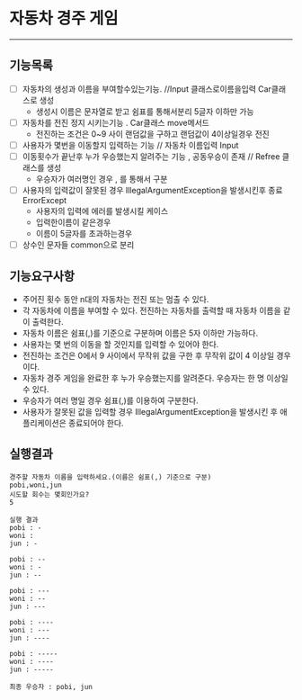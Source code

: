 # 자동차 경주 게임
___
## 기능목록
  
- [ ] 자동차의 생성과 이름을 부여할수있는기능. //Input 클래스로이름을입력 Car클래스로 생성
  -    생성시 이름은 문자열로 받고 쉼표를 통해서분리 5글자 이하만 가능
- [ ] 자동차를 전진 정지 시키는기능 . Car클래스 move메서드
  -   전진하는 조건은 0~9 사이 랜덤값을 구하고 랜덤값이 4이상일경우 전진
- [ ] 사용자가 몇번을 이동할지 입력하는 기능 // 자동차 이름입력   Input
- [ ] 이동횟수가 끝난후 누가 우승했는지 알려주는 기능 , 공동우승이 존재 // Refree 클래스를 생성 
  - 우승자가 여러명인 경우 , 를 통해서 구분
- [ ] 사용자의 입력값이 잘못된 경우 IllegalArgumentException을 발생시킨후 종료 ErrorExcept 
  - 사용자의 입력에 에러를 발생시킬 케이스 
  - 입력한이름이 같은경우
  - 이름이 5글자를 초과하는경우
- [ ] 상수인 문자들 common으로 분리  
## 기능요구사항
* 주어진 횟수 동안 n대의 자동차는 전진 또는 멈출 수 있다.
* 각 자동차에 이름을 부여할 수 있다. 전진하는 자동차를 출력할 때 자동차 이름을 같이 출력한다.
* 자동차 이름은 쉼표(,)를 기준으로 구분하며 이름은 5자 이하만 가능하다.
* 사용자는 몇 번의 이동을 할 것인지를 입력할 수 있어야 한다.
* 전진하는 조건은 0에서 9 사이에서 무작위 값을 구한 후 무작위 값이 4 이상일 경우이다.
* 자동차 경주 게임을 완료한 후 누가 우승했는지를 알려준다. 우승자는 한 명 이상일 수 있다.
* 우승자가 여러 명일 경우 쉼표(,)를 이용하여 구분한다.
* 사용자가 잘못된 값을 입력할 경우 IllegalArgumentException을 발생시킨 후 애플리케이션은 종료되어야 한다.

## 실행결과

```
경주할 자동차 이름을 입력하세요.(이름은 쉼표(,) 기준으로 구분)
pobi,woni,jun
시도할 회수는 몇회인가요?
5

실행 결과
pobi : -
woni : 
jun : -

pobi : --
woni : -
jun : --

pobi : ---
woni : --
jun : ---

pobi : ----
woni : ---
jun : ----

pobi : -----
woni : ----
jun : -----

최종 우승자 : pobi, jun